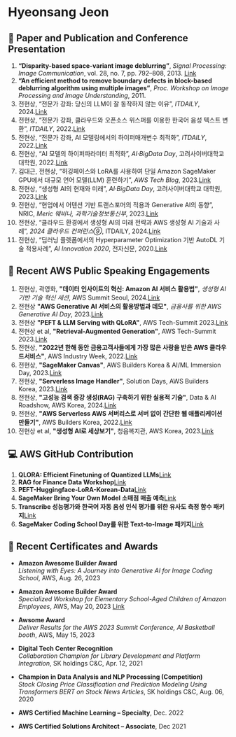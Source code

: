 # Hyeonsang Jeon

## 📑 Paper and Publication and Conference Presentation


1. **“Disparity-based space-variant image deblurring”**, *Signal Processing: Image Communication*, vol. 28, no. 7, pp. 792–808, 2013. [Link](https://github.com/hyeonsangjeon/disparity-based-space-vagriant-image-deblurring)
2. **“An efficient method to remove boundary defects in block-based deblurring algorithm using multiple images”**, *Proc. Workshop on Image Processing and Image Understanding*, 2011.
3. 전현상, “전문가 강좌: 당신의 LLM이 잘 동작하지 않는 이유”, *ITDAILY*, 2024.[Link](http://www.itdaily.kr/news/articleView.html?idxno=223730)
4. 전현상, “전문가 강좌, 클라우드와 오픈소스 위스퍼를 이용한 한국어 음성 텍스트 변환”, *ITDAILY*, 2022.[Link](http://www.itdaily.kr/news/articleView.html?idxno=213297)
4. 전현상, “전문가 강좌, AI 모델링에서의 하이퍼매개변수 최적화”, *ITDAILY*, 2022.[Link](http://www.itdaily.kr/news/articleView.html?idxno=210339)
5. 전현상, “AI 모델의 하이퍼파라미터 최적화”, *AI·BigData Day*, 고려사이버대학교 대학원, 2022.[Link](https://www.youtube.com/live/_sQss701K2U?si=_0BxvYw6yacDLAwZ&t=4752)
6. 김대근, 전현상, “허깅페이스와 LoRA를 사용하여 단일 Amazon SageMaker GPU에서 대규모 언어 모델(LLM) 훈련하기”, *AWS Tech Blog*, 2023.[Link](https://aws.amazon.com/ko/blogs/tech/train-a-large-language-model-on-a-single-amazon-sagemaker-gpu-with-hugging-face-and-lora/)
7. 전현상, “생성형 AI의 현재와 미래”, *AI·BigData Day*, 고려사이버대학교 대학원, 2023.[Link](https://www.youtube.com/watch?v=42gIUWYLrws&t=2s)
8. 전현상, “현업에서 어텐션 기반 트랜스포머의 적용과 Generative AI의 동향”, NRIC, *Meric 웨비나, 과학기술정보통신부*, 2023.[Link](https://www.nric.or.kr/onlineSeminar/onlineSeminarVodView.do?currentPage=1&onlineSeminaInfoId=221&centerCd=)
9. 전현상, “클라우드 환경에서 생성형 AI의 미래 전략과 AWS 생성형 AI 기술과 사례”, *2024 클라우드 컨퍼런스⑨*, ITDAILY, 2024.[Link](https://www.youtube.com/watch?v=Fy9SRt-q1wY)
10. 전현상, “딥러닝 플렛폼에서의 Hyperparameter Optimization 기반 AutoDL 기술 적용사례”, *AI Innovation 2020*, 전자신문, 2020.[Link](https://youtu.be/QMorERxb1YY?si=iN8opTIjZPc2tTzq)
 

## 🎤 Recent AWS Public Speaking Engagements

1. 전현상, 곽영화, **"데이터 인사이트의 혁신: Amazon AI 서비스 활용법"**, *생성형 AI 기반 기술 혁신 세션*, AWS Summit Seoul, 2024.[Link](https://youtu.be/99G_qL6bojA?si=kT-_339nKUbnOxAL&t=479)
2. 전현상 **"AWS Generative AI 서비스의 활용방법과 데모"**, *금융사를 위한 AWS Generative AI Day*, 2023.[Link](https://d1.eventservice.kr/2023/aws/00/0808_gen_ai/0808_AWS_gen_ai.html)
3. 전현상  **"PEFT & LLM Serving with QLoRA"**, AWS Tech-Summit 2023.[Link]()
4. 전현상 et al, **"Retrieval-Augmented Generation"**, AWS Tech-Summit 2023.[Link]()
5. 전현상, **"2022년 한해 동안 금용고객사들에게 가장 많은 사랑을 받은 AWS 클라우드서비스"**, AWS Industry Week, 2022.[Link](https://kr-resources.awscloud.com/aws-industry-week-2022-fintech/2022%EB%85%84-%ED%95%9C-%ED%95%B4-%EB%8F%99%EC%95%88-%EA%B8%88%EC%9C%B5-%EA%B3%A0%EA%B0%9D%EC%82%AC%EB%93%A4%EC%97%90%EA%B2%8C-%EA%B0%80%EC%9E%A5-%EB%A7%8E%EC%9D%80-%EC%82%AC%EB%9E%91%EC%9D%84-%EB%B0%9B%EC%9D%80-aws-%ED%81%B4%EB%9D%BC%EC%9A%B0%EB%93%9C-%EC%84%9C%EB%B9%84%EC%8A%A4)
6. 전현상, **"SageMaker Canvas"**, AWS Builders Korea & AI/ML Immersion Day, 2023.[Link](https://aiml-immersionday-kr.splashthat.com/)
7. 전현상, **"Serverless Image Handler"**, Solution Days, AWS Builders Korea, 2023.[Link](https://aws-startup-lofts.com/apj/external-event/3b338a87-43c0-41a1-a983-d57894d7da30)
8. 전현상, **"고성능 검색 증강 생성(RAG) 구축하기 위한 실용적 기술"**, Data & AI Roadshow, AWS Korea, 2024.[Link](https://pages.awscloud.com/aws-kr-data-ai-roadshow-2024.html)
9. 전현상, **"AWS Serverless AWS 서버리스로 서버 없이 간단한 웹 애플리케이션 만들기"**, AWS Builders Korea, 2022.[Link](https://kr-resources.awscloud.com/aws-builders-korea-level100/aug22-aws-serverless-services?trk=sl_eventpg_krbuilders&trkcampaign=aws-builders-kr)
10. 전현상 et al, **"생성형 AI로 세상보기"**, 청음복지관, AWS Korea, 2023.[Link](http://m.ignnews.co.kr/news/articleView.html?idxno=13535)


## 💻 AWS GitHub Contribution

1.  **QLORA: Efficient Finetuning of Quantized LLMs**[Link](https://github.com/aws-samples/aws-ai-ml-workshop-kr/tree/master/genai/aws-gen-ai-kr/30_fine_tune/01-instruction-tuning-peft-qlora)
2.  **RAG for Finance Data Workshop**[Link](https://github.com/aws-samples/aws-ai-ml-workshop-kr/tree/master/genai/aws-gen-ai-kr/20_applications/04_rag_finance_opensearch_sllm_workshop)
3.  **PEFT-Huggingface-LoRA-Korean-Data**[Link](https://github.com/aws-samples/aws-ai-ml-workshop-kr/tree/master/genai/aws-gen-ai-kr/30_fine_tune/02-tutorial-huggingface-peft-basic-lora)
4.  **SageMaker Bring Your Own Model 소매점 매출 예측**[Link](https://github.com/aws-samples/aws-ai-ml-workshop-kr/tree/master/sagemaker/byom/01-scikit-sagemaker-inference-retail-analysis)
5.  **Transcribe 성능평가와 한국어 자동 음성 인식 평가를 위한 유사도 측정 함수 패키지**[Link](https://github.com/hyeonsangjeon/computing-Korean-STT-error-rates)
6.  **SageMaker Coding School Day를 위한 Text-to-Image 패키지**[Link](https://github.com/hyeonsangjeon/AIsketcher)


## 🏅 Recent Certificates and Awards

- **Amazon Awesome Builder Award**  
  *Listening with Eyes: A Journey into Generative AI for Image Coding School*, AWS, Aug. 26, 2023
- **Amazon Awesome Builder Award**  
  *Specialized Workshop for Elementary School-Aged Children of Amazon Employees*, AWS, May 20, 2023 [Link](https://www.linkedin.com/pulse/things-sometimes-more-important-than-technology-%ED%98%84%EC%83%81-%EC%A0%84/)
- **Awsome Award**  
  *Deliver Results for the AWS 2023 Summit Conference, AI Basketball booth*, AWS, May 15, 2023
- **Digital Tech Center Recognition**  
  *Collaboration Champion for Library Development and Platform Integration*, SK holdings C&C, Apr. 12, 2021
- **Champion in Data Analysis and NLP Processing (Competition)**  
  *Stock Closing Price Classification and Prediction Modeling Using Transformers BERT on Stock News Articles*, SK holdings C&C, Aug. 06, 2020

- **AWS Certified Machine Learning – Specialty**, Dec. 2022
- **AWS Certified Solutions Architect – Associate**, Dec 2021

